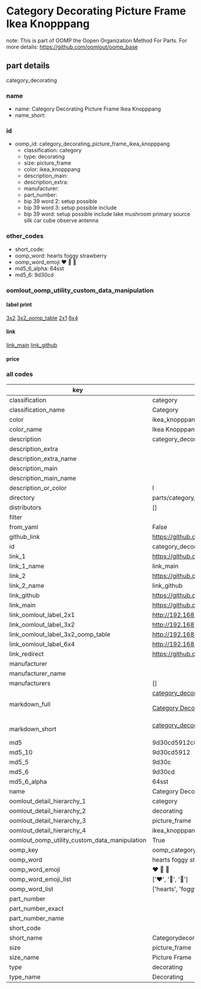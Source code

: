 # Category Decorating Picture Frame Ikea Knopppang  

note: This is part of OOMP the Oopen Organization Method For Parts. For more details: https://github.com/oomlout/oomp_base

##  part details
  



category_decorating



### name
* name: Category Decorating Picture Frame Ikea Knopppang
* name_short: 
### id
* oomp_id: category_decorating_picture_frame_ikea_knopppang
  * classification: category
  * type: decorating
  * size: picture_frame
  * color: ikea_knopppang
  * description_main: 
  * description_extra: 
  * manufacturer: 
  * part_number: 
  * bip 39 word 2: setup possible
  * bip 39 word 3: setup possible include
  * bip 39 word: setup possible include lake mushroom primary source silk car cube observe antenna

### other_codes
* short_code: 
* oomp_word: hearts foggy strawberry
* oomp_word_emoji :hearts: :foggy: :strawberry:
* md5_6_alpha: 64sst
* md5_6: 9d30cd






### oomlout_oomp_utility_custom_data_manipulation
#### label print
[3x2](http://192.168.1.245:1112/?label=oomp%2064sst)
[3x2_oomp_table](http://192.168.1.108:1112/?label=oomp%2064sst)
[2x1](http://192.168.1.242:1112/?label=oomp%2064sst)
[6x4](http://192.168.1.55:1112/?label=oomp%2064sst)    

#### link

[link_main](https://github.com/oomlout/oomlout_oomp_version_1_messy/tree/main/parts/category_decorating_picture_frame_ikea_knopppang) [link_github](https://github.com/oomlout/oomlout_oomp_version_1_messy/tree/main/parts/category_decorating_picture_frame_ikea_knopppang)                             

#### price







### all codes 
| key | value |  
| --- | --- |  
| classification | category |  
| classification_name | Category |  
| color | ikea_knopppang |  
| color_name | Ikea Knopppang |  
| description | category_decorating |  
| description_extra |  |  
| description_extra_name |  |  
| description_main |  |  
| description_main_name |  |  
| description_or_color | I  |  
| directory | parts/category_decorating_picture_frame_ikea_knopppang |  
| distributors | [] |  
| filter |  |  
| from_yaml | False |  
| github_link | https://github.com/oomlout/oomlout_oomp_part_src/tree/main/parts/category_decorating_picture_frame_ikea_knopppang |  
| id | category_decorating_picture_frame_ikea_knopppang |  
| link_1 | https://github.com/oomlout/oomlout_oomp_version_1_messy/tree/main/parts/category_decorating_picture_frame_ikea_knopppang |  
| link_1_name | link_main |  
| link_2 | https://github.com/oomlout/oomlout_oomp_version_1_messy/tree/main/parts/category_decorating_picture_frame_ikea_knopppang |  
| link_2_name | link_github |  
| link_github | https://github.com/oomlout/oomlout_oomp_version_1_messy/tree/main/parts/category_decorating_picture_frame_ikea_knopppang |  
| link_main | https://github.com/oomlout/oomlout_oomp_version_1_messy/tree/main/parts/category_decorating_picture_frame_ikea_knopppang |  
| link_oomlout_label_2x1 | http://192.168.1.242:1112/?label=oomp%2064sst |  
| link_oomlout_label_3x2 | http://192.168.1.245:1112/?label=oomp%2064sst |  
| link_oomlout_label_3x2_oomp_table | http://192.168.1.108:1112/?label=oomp%2064sst |  
| link_oomlout_label_6x4 | http://192.168.1.55:1112/?label=oomp%2064sst |  
| link_redirect | https://github.com/oomlout/oomlout_oomp_version_1_messy/tree/main/parts/category_decorating_picture_frame_ikea_knopppang |  
| manufacturer |  |  
| manufacturer_name |  |  
| manufacturers | [] |  
| markdown_full | [category_decorating_picture_frame_ikea_knopppang](none)<br>[](none)<br>[Category Decorating Picture Frame Ikea Knopppang](none)<br><br> |  
| markdown_short | [category_decorating_picture_frame_ikea_knopppang](none)<br><br> |  
| md5 | 9d30cd5912c89a02aac8e7cae4ea2624 |  
| md5_10 | 9d30cd5912 |  
| md5_5 | 9d30c |  
| md5_6 | 9d30cd |  
| md5_6_alpha | 64sst |  
| name | Category Decorating Picture Frame Ikea Knopppang |  
| oomlout_detail_hierarchy_1 | category |  
| oomlout_detail_hierarchy_2 | decorating |  
| oomlout_detail_hierarchy_3 | picture_frame |  
| oomlout_detail_hierarchy_4 | ikea_knopppang |  
| oomlout_oomp_utility_custom_data_manipulation | True |  
| oomp_key | oomp_category_decorating_picture_frame_ikea_knopppang |  
| oomp_word | hearts foggy strawberry |  
| oomp_word_emoji | :hearts: :foggy: :strawberry: |  
| oomp_word_emoji_list | [':hearts:', ':foggy:', ':strawberry:'] |  
| oomp_word_list | ['hearts', 'foggy', 'strawberry'] |  
| part_number |  |  
| part_number_exact |  |  
| part_number_name |  |  
| short_code |  |  
| short_name | Categorydecorating |  
| size | picture_frame |  
| size_name | Picture Frame |  
| type | decorating |  
| type_name | Decorating |  
